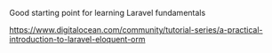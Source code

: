Good starting point for learning Laravel fundamentals

https://www.digitalocean.com/community/tutorial-series/a-practical-introduction-to-laravel-eloquent-orm